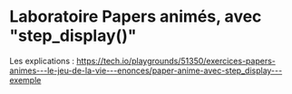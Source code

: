 # Laboratoire Papers animés, avec "step_display()"

Les explications : https://tech.io/playgrounds/51350/exercices-papers-animes---le-jeu-de-la-vie---enonces/paper-anime-avec-step_display---exemple